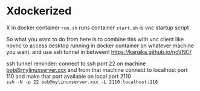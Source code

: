 # Xdockerized
X in docker container
`run.sh`
runs container
`start.sh`
is vnc startup script

So what you want to do from here is to combine this with vnc client like novnc to access desktop running in docker container on whatever machine you want.
and use ssh tunnel in between!
https://kanaka.github.io/noVNC/

ssh tunnel reminder:
connect to ssh port 22 on machine bob@mylinuxserver.xxx 
and from that machine connect to localhost port 110 and make that port available on local port 2110  
`ssh -N -p 22 bob@mylinuxserver.xxx -L 2110:localhost:110`
